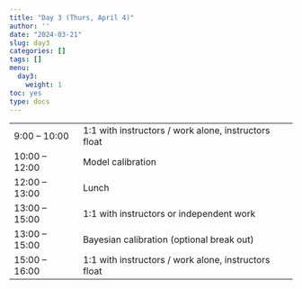 ```yaml
---
title: "Day 3 (Thurs, April 4)"
author: ''
date: "2024-03-21"
slug: day3
categories: []
tags: []
menu:
  day3:
    weight: 1
toc: yes
type: docs
---
```


|                            |            |
|---------------|:-----------------------------------------|
| 9:00 – 10:00  | 1:1 with instructors / work alone, instructors float |
| 10:00 – 12:00 | Model calibration |
| 12:00 – 13:00 | Lunch | 
| 13:00 – 15:00  | 1:1 with instructors or independent work  
| 13:00 – 15:00  | Bayesian calibration (optional break out) | 
| 15:00 – 16:00 | 1:1 with instructors / work alone, instructors float |

